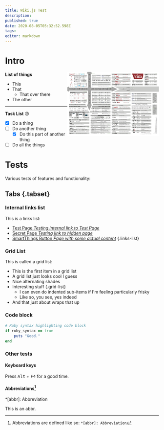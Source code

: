 ```yaml
---
title: Wiki.js Test
description: 
published: true
date: 2020-08-05T05:32:52.598Z
tags: 
editor: markdown
---
```


# Intro

<a href="/vimcheatsheet.png"><img align="right" width=300 src="/vimcheatsheet.png"/></a>

**List of things**
- This
- That
	- That over there
- The other
---
**Task List** :sweat:
- [x] Do a thing
- [ ] Do another thing
  - [x] Do this part of another thing
- [ ] Do all the things

# Tests

Various tests of features and functionality:

## Tabs {.tabset}

### Internal links list
This is a links list:
- [Test Page *Testing internal link to Test Page*](/test-page)
- [Secret Page *Testing link to hidden page*](/secret/diary)
- [SmartThings Button *Page with some actual content*](/iot/home-automation/smartthings-button)
{.links-list}

### Grid List

This is called a grid list:
- This is the first item in a grid list
- A grid list just looks cool I guess
- Nice alternating shades
- Interesting stuff
{.grid-list}
  - I can even do indented sub-items if I'm feeling particularly frisky
  - Like so, you see, yes indeed
- And that just about wraps that up

### Code block
```ruby
# Ruby syntax highlighting code block
if ruby_syntax == true
	puts "Good."
end
```

### Other tests

#### Keyboard keys

Press <kbd>Alt</kbd> + <kbd>F4</kbd> for a good time.
<br />

#### Abbreviations[^longnote]
*[abbr]: Abbreviation 

This is an abbr.

[^longnote]: Abbreviations are defined like so:
	`*[abbr]: Abbreviation`

  